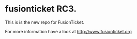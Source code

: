 # fusionticket RC3.

This is is the new repo for FusionTicket.

For more information have a look at http://www.fusionticket.org
